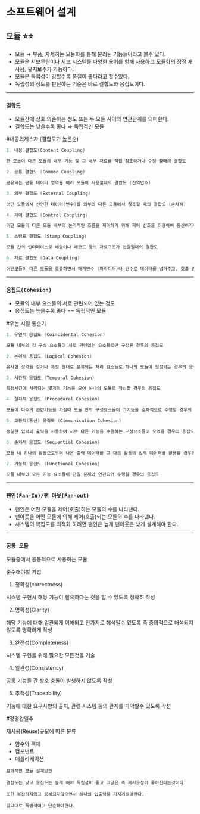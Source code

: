 # **소프트웨어 설계**

## **모듈** ⭐️⭐️

- 모듈 ⇒ 부품, 자세히는 모듈화를 통해 분리된 기능들이라고 볼수 있다.
- 모듈은 서브루틴이나 서브 시스템등 다양한 용어를 함께 사용하고 모듈화의 장점 재사용, 유지보수가 가능하다.
- 모듈은 독립성이 강할수록 품질이 좋다라고 할수있다.
- 독립성의 정도를 판단하는 기준은 바로 결합도와 응집도이다.

---

### `결합도`

- 모듈간에 상호 의존하는 정도 또는 두 모듈 사이의 연관관계를 의미한다.
- 결합도는 낮을수록 좋다 ⇒ 독립적인 모듈

#내공외제스자 (결합도가 높은순)

```c
1. 내용 결합도(Content Coupling)

한 모듈이 다른 모듈의 내부 기능 및 그 내부 자료를 직접 참조하거나 수정 할때의 결합도

2. 공통 결합도 (Common Coupling)

공유되는 공통 데이터 영역을 여러 모듈이 사용할때의 결합도 (전역변수)

3. 외부 결합도 (External Coupling)

어떤 모듈에서 선언한 데이터(변수)를 외부의 다른 모듈에서 참조할 때의 결합도 (순차적)

4. 제어 결합도 (Control Coupling)

어떤 모듈이 다른 모듈 내부의 논리적인 흐름을 제어하기 위해 제어 신호를 이용하여 통신하거나 제어 요소를 전달하는 결합도

5. 스탬프 결합도 (Stamp Coupling)

모듈 간의 인터페이스로 배열이나 레코드 등의 자료구조가 전달될때의 결합도

6. 자료 결합도 (Data Coupling)

어떤모듈이 다른 모듈을 호출하면서 매개변수 (파라미터)나 인수로 데이터를 넘겨주고, 호출 받은 모듈은 받은 데이터에 대한 처리 결과를 다시 돌려주는 결합도
```

---

### `응집도(Cohesion)`

- 모듈의 내부 요소들의 서로 관련되어 있는 정도
- 응집도는 높을수록 좋다 == 독립적인 모듈

#우논 시절 통순기

```c
1. 우연적 응집도 (Coincidental Cohesion)

모듈 내부의 각 구성 요소들이 서로 관련없는 요소들로만 구성된 경우의 응집도

2. 논리적 응집도 (Logical Cohesion)

유사한 성격을 갖거나 특정 형태로 분류되는 처리 요소들로 하나의 모듈이 형성되는 경우의 응집도

3. 시간적 응집도 (Temporal Cohesion)

특정시간에 처리되는 몇개의 기능을 모아 하나의 모듈로 작성할 경우의 응집도

4. 절차적 응집도 (Procedural Cohesion)

모듈이 다수의 관련기능을 가질때 모듈 안의 구성요소들이 그기능을 순차적으로 수행할 경우의 응집도

5. 교환적(통신) 응집도 (Cimmunication Cohesion)

동일한 입력과 출력을 사용하여 서로 다른 기능을 수행하는 구성요소들이 모였을 경우의 응집도

6. 순차적 응집도 (Sequential Cohesion)

모듈 내 하나의 활동으로부터 나온 출력 데이터를 그 다음 활동의 입력 데이터를 활용할 경우의 응집도

7. 기능적 응집도 (Functional Cohesion)

모듈 내부의 모든 기능 요소들이 단일 문제와 연관되어 수행될 경우의 응집도
```

---

### `팬인(Fan-In)/팬 아웃(Fan-out)`

- 팬인은 어떤 모듈을 제어(호출)하는 모듈의 수를 나타낸다.
- 팬아웃을 어떤 모둘에 의해 제어(호출)되는 모듈의 수를 나타낸다.
- 시스템의 복잡도를 최적화 하려면 팬인은 높게 팬아웃은 낮게 설계해야 한다.

---

### `공통 모듈`

모듈중에서 공통적으로 사용하는 모듈

준수해야할 기법

1. 정확성(correctness)

시스템 구현시 해당 기능이 필요하다는 것을 알 수 있도록 정확히 작성

2. 명확성(Clarity)

해당 기능에 대해 일관되게 이해되고 한가지로 해석될수 있도록 즉 중의적으로 해석되지않도록 명확하게 작성

3. 완전성(Completeness)

시스템 구현을 위해 필요한 모든것을 기술

4. 일관성(Consistency)

공통 기능들 간 상호 충돌이 발생하지 않도록 작성

5. 추적성(Traceability)

기능에 대한 요구사항의 출처, 관련 시스템 등의 관계를 파악할수 있도록 작성

#정명완일추

재사용(Reuse)규모에 따른 분류

- 함수와 객체
- 컴포넌트
- 애플리케이션

```
효과적인 모듈 설계방안

결합도는 낮고 응집도는 높게 해야 독립성이 좋고 그말은 즉 재사용성이 좋아진다는것이다.

또한 복잡하지않고 중복되지않으면서 하나의 입출력을 가지게해야한다.

말그대로 독립적이고 단순해야한다.
```
